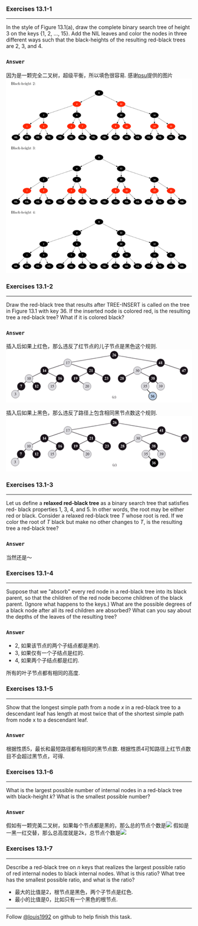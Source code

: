### Exercises 13.1-1
***
In the style of Figure 13.1(a), draw the complete binary search tree of height 3 on the keys {1, 2, ..., 15}. Add the NIL leaves and color the nodes in three different ways such that the black-heights of the resulting red-black trees are 2, 3, and 4.

### `Answer`
因为是一颗完全二叉树，超级平衡，所以填色很容易. 感谢[psu](http://test.scripts.psu.edu/users/d/j/djh300/cmpsc465/notes-4985903869437/solutions-to-some-homework-exercises-as-shared-with-students/3-solutions-clrs-13.pdf)提供的图片
![image](./repo/s1/1.png)


### Exercises 13.1-2
***
Draw the red-black tree that results after TREE-INSERT is called on the tree in Figure 13.1 with key 36. If the inserted node is colored red, is the resulting tree a red-black tree? What if it is colored black?

### `Answer`
插入后如果上红色，那么违反了红节点的儿子节点是黑色这个规则.
![image](./repo/s1/2.png)

插入后如果上黑色，那么违反了路径上包含相同黑节点数这个规则.
![image](./repo/s1/3.png)


### Exercises 13.1-3
***
Let us define a **relaxed red-black tree** as a binary search tree that satisfies red- black properties 1, 3, 4, and 5. In other words, the root may be either red or black. Consider a relaxed red-black tree *T* whose root is red. If we color the root of *T* black but make no other changes to *T*, is the resulting tree a red-black tree?

### `Answer`
当然还是～

### Exercises 13.1-4
***
Suppose that we "absorb" every red node in a red-black tree into its black parent, so that the children of the red node become children of the black parent. (Ignore what happens to the keys.) What are the possible degrees of a black node after all its red children are absorbed? What can you say about the depths of the leaves of the resulting tree?
### `Answer`
* 2, 如果该节点的两个子结点都是黑的.
* 3, 如果仅有一个子结点是红的.
* 4, 如果两个子结点都是红的.

所有的叶子节点都有相同的高度.

### Exercises 13.1-5
***
Show that the longest simple path from a node *x* in a red-black tree to a descendant leaf has
length at most twice that of the shortest simple path from node x to a descendant leaf.
### `Answer`
根据性质5，最长和最短路径都有相同的黑节点数. 根据性质4可知路径上红节点数目不会超过黑节点，可得.

### Exercises 13.1-6
***
What is the largest possible number of internal nodes in a red-black tree with black-height *k*? What is the smallest possible number?

### `Answer`
假如有一颗完美二叉树，如果每个节点都是黑的，那么总的节点个数是![](http://latex.codecogs.com/gif.latex?2^k-1)
假如是一黑一红交替，那么总高度就是2k，总节点个数是![](http://latex.codecogs.com/gif.latex?2^{2k}-1)


### Exercises 13.1-7
***
Describe a red-black tree on *n* keys that realizes the largest possible ratio of red internal nodes to black internal nodes. What is this ratio? What tree has the smallest possible ratio, and what is the ratio?

* 最大的比值是2，根节点是黑色，两个子节点是红色.
* 最小的比值是0，比如只有一个黑色的根节点.

***
Follow [@louis1992](https://github.com/gzc) on github to help finish this task.

